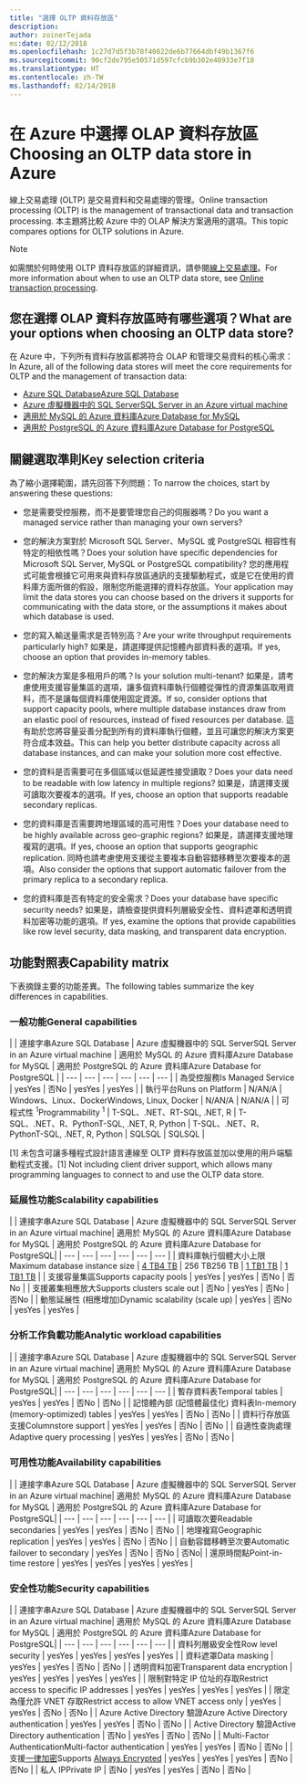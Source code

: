 ```yaml
---
title: "選擇 OLTP 資料存放區"
description: 
author: zoinerTejada
ms:date: 02/12/2018
ms.openlocfilehash: 1c27d7d5f3b78f40822de6b77664dbf49b1367f6
ms.sourcegitcommit: 90cf2de795e50571d597cfcb9b302e48933e7f18
ms.translationtype: HT
ms.contentlocale: zh-TW
ms.lasthandoff: 02/14/2018
---
```

# <a name="choosing-an-oltp-data-store-in-azure"></a><span data-ttu-id="e491f-102">在 Azure 中選擇 OLAP 資料存放區</span><span class="sxs-lookup"><span data-stu-id="e491f-102">Choosing an OLTP data store in Azure</span></span>

<span data-ttu-id="e491f-103">線上交易處理 (OLTP) 是交易資料和交易處理的管理。</span><span class="sxs-lookup"><span data-stu-id="e491f-103">Online transaction processing (OLTP) is the management of transactional data and transaction processing.</span></span> <span data-ttu-id="e491f-104">本主題將比較 Azure 中的 OLAP 解決方案適用的選項。</span><span class="sxs-lookup"><span data-stu-id="e491f-104">This topic compares options for OLTP solutions in Azure.</span></span>

> [!NOTE]
> <span data-ttu-id="e491f-105">如需關於何時使用 OLTP 資料存放區的詳細資訊，請參閱[線上交易處理](../scenarios/online-analytical-processing.md)。</span><span class="sxs-lookup"><span data-stu-id="e491f-105">For more information about when to use an OLTP data store, see [Online transaction processing](../scenarios/online-analytical-processing.md).</span></span>

## <a name="what-are-your-options-when-choosing-an-oltp-data-store"></a><span data-ttu-id="e491f-106">您在選擇 OLAP 資料存放區時有哪些選項？</span><span class="sxs-lookup"><span data-stu-id="e491f-106">What are your options when choosing an OLTP data store?</span></span>

<span data-ttu-id="e491f-107">在 Azure 中，下列所有資料存放區都將符合 OLAP 和管理交易資料的核心需求：</span><span class="sxs-lookup"><span data-stu-id="e491f-107">In Azure, all of the following data stores will meet the core requirements for OLTP and the management of transaction data:</span></span>

- [<span data-ttu-id="e491f-108">Azure SQL Database</span><span class="sxs-lookup"><span data-stu-id="e491f-108">Azure SQL Database</span></span>](/azure/sql-database/)
- [<span data-ttu-id="e491f-109">Azure 虛擬機器中的 SQL Server</span><span class="sxs-lookup"><span data-stu-id="e491f-109">SQL Server in an Azure virtual machine</span></span>](/azure/virtual-machines/windows/sql/virtual-machines-windows-sql-server-iaas-overview?toc=%2Fazure%2Fvirtual-machines%2Fwindows%2Ftoc.json)
- [<span data-ttu-id="e491f-110">適用於 MySQL 的 Azure 資料庫</span><span class="sxs-lookup"><span data-stu-id="e491f-110">Azure Database for MySQL</span></span>](/azure/mysql/)
- [<span data-ttu-id="e491f-111">適用於 PostgreSQL 的 Azure 資料庫</span><span class="sxs-lookup"><span data-stu-id="e491f-111">Azure Database for PostgreSQL</span></span>](/azure/postgresql/)

## <a name="key-selection-criteria"></a><span data-ttu-id="e491f-112">關鍵選取準則</span><span class="sxs-lookup"><span data-stu-id="e491f-112">Key selection criteria</span></span>

<span data-ttu-id="e491f-113">為了縮小選擇範圍，請先回答下列問題：</span><span class="sxs-lookup"><span data-stu-id="e491f-113">To narrow the choices, start by answering these questions:</span></span>

- <span data-ttu-id="e491f-114">您是需要受控服務，而不是要管理您自己的伺服器嗎？</span><span class="sxs-lookup"><span data-stu-id="e491f-114">Do you want a managed service rather than managing your own servers?</span></span>

- <span data-ttu-id="e491f-115">您的解決方案對於 Microsoft SQL Server、MySQL 或 PostgreSQL 相容性有特定的相依性嗎？</span><span class="sxs-lookup"><span data-stu-id="e491f-115">Does your solution have specific dependencies for Microsoft SQL Server, MySQL or PostgreSQL compatibility?</span></span> <span data-ttu-id="e491f-116">您的應用程式可能會根據它可用來與資料存放區通訊的支援驅動程式，或是它在使用的資料庫方面所做的假設，限制您所能選擇的資料存放區。</span><span class="sxs-lookup"><span data-stu-id="e491f-116">Your application may limit the data stores you can choose based on the drivers it supports for communicating with the data store, or the assumptions it makes about which database is used.</span></span>

- <span data-ttu-id="e491f-117">您的寫入輸送量需求是否特別高？</span><span class="sxs-lookup"><span data-stu-id="e491f-117">Are your write throughput requirements particularly high?</span></span> <span data-ttu-id="e491f-118">如果是，請選擇提供記憶體內部資料表的選項。</span><span class="sxs-lookup"><span data-stu-id="e491f-118">If yes, choose an option that provides in-memory tables.</span></span> 

- <span data-ttu-id="e491f-119">您的解決方案是多租用戶的嗎？</span><span class="sxs-lookup"><span data-stu-id="e491f-119">Is your solution multi-tenant?</span></span> <span data-ttu-id="e491f-120">如果是，請考慮使用支援容量集區的選項，讓多個資料庫執行個體從彈性的資源集區取用資料，而不是讓每個資料庫使用固定資源。</span><span class="sxs-lookup"><span data-stu-id="e491f-120">If so, consider options that support capacity pools, where multiple database instances draw from an elastic pool of resources, instead of fixed resources per database.</span></span> <span data-ttu-id="e491f-121">這有助於您將容量妥善分配到所有的資料庫執行個體，並且可讓您的解決方案更符合成本效益。</span><span class="sxs-lookup"><span data-stu-id="e491f-121">This can help you better distribute capacity across all database instances, and can make your solution more cost effective.</span></span>

- <span data-ttu-id="e491f-122">您的資料是否需要可在多個區域以低延遲性接受讀取？</span><span class="sxs-lookup"><span data-stu-id="e491f-122">Does your data need to be readable with low latency in multiple regions?</span></span> <span data-ttu-id="e491f-123">如果是，請選擇支援可讀取次要複本的選項。</span><span class="sxs-lookup"><span data-stu-id="e491f-123">If yes, choose an option that supports readable secondary replicas.</span></span>

- <span data-ttu-id="e491f-124">您的資料庫是否需要跨地理區域的高可用性？</span><span class="sxs-lookup"><span data-stu-id="e491f-124">Does your database need to be highly available across geo-graphic regions?</span></span> <span data-ttu-id="e491f-125">如果是，請選擇支援地理複寫的選項。</span><span class="sxs-lookup"><span data-stu-id="e491f-125">If yes, choose an option that supports geographic replication.</span></span> <span data-ttu-id="e491f-126">同時也請考慮使用支援從主要複本自動容錯移轉至次要複本的選項。</span><span class="sxs-lookup"><span data-stu-id="e491f-126">Also consider the options that support automatic failover from the primary replica to a secondary replica.</span></span>

- <span data-ttu-id="e491f-127">您的資料庫是否有特定的安全需求？</span><span class="sxs-lookup"><span data-stu-id="e491f-127">Does your database have specific security needs?</span></span> <span data-ttu-id="e491f-128">如果是，請檢查提供資料列層級安全性、資料遮罩和透明資料加密等功能的選項。</span><span class="sxs-lookup"><span data-stu-id="e491f-128">If yes, examine the options that provide capabilities like row level security, data masking, and transparent data encryption.</span></span>

## <a name="capability-matrix"></a><span data-ttu-id="e491f-129">功能對照表</span><span class="sxs-lookup"><span data-stu-id="e491f-129">Capability matrix</span></span>

<span data-ttu-id="e491f-130">下表摘錄主要的功能差異。</span><span class="sxs-lookup"><span data-stu-id="e491f-130">The following tables summarize the key differences in capabilities.</span></span>

### <a name="general-capabilities"></a><span data-ttu-id="e491f-131">一般功能</span><span class="sxs-lookup"><span data-stu-id="e491f-131">General capabilities</span></span> 
| | <span data-ttu-id="e491f-132">連接字串</span><span class="sxs-lookup"><span data-stu-id="e491f-132">Azure SQL Database</span></span> | <span data-ttu-id="e491f-133">Azure 虛擬機器中的 SQL Server</span><span class="sxs-lookup"><span data-stu-id="e491f-133">SQL Server in an Azure virtual machine</span></span> | <span data-ttu-id="e491f-134">適用於 MySQL 的 Azure 資料庫</span><span class="sxs-lookup"><span data-stu-id="e491f-134">Azure Database for MySQL</span></span> | <span data-ttu-id="e491f-135">適用於 PostgreSQL 的 Azure 資料庫</span><span class="sxs-lookup"><span data-stu-id="e491f-135">Azure Database for PostgreSQL</span></span> |
| --- | --- | --- | --- | --- | --- |
| <span data-ttu-id="e491f-136">為受控服務</span><span class="sxs-lookup"><span data-stu-id="e491f-136">Is Managed Service</span></span> | <span data-ttu-id="e491f-137">yes</span><span class="sxs-lookup"><span data-stu-id="e491f-137">Yes</span></span> | <span data-ttu-id="e491f-138">否</span><span class="sxs-lookup"><span data-stu-id="e491f-138">No</span></span> | <span data-ttu-id="e491f-139">yes</span><span class="sxs-lookup"><span data-stu-id="e491f-139">Yes</span></span> | <span data-ttu-id="e491f-140">yes</span><span class="sxs-lookup"><span data-stu-id="e491f-140">Yes</span></span> |
| <span data-ttu-id="e491f-141">執行平台</span><span class="sxs-lookup"><span data-stu-id="e491f-141">Runs on Platform</span></span> | <span data-ttu-id="e491f-142">N/A</span><span class="sxs-lookup"><span data-stu-id="e491f-142">N/A</span></span> | <span data-ttu-id="e491f-143">Windows、Linux、Docker</span><span class="sxs-lookup"><span data-stu-id="e491f-143">Windows, Linux, Docker</span></span> | <span data-ttu-id="e491f-144">N/A</span><span class="sxs-lookup"><span data-stu-id="e491f-144">N/A</span></span> | <span data-ttu-id="e491f-145">N/A</span><span class="sxs-lookup"><span data-stu-id="e491f-145">N/A</span></span> |
| <span data-ttu-id="e491f-146">可程式性 <sup>1</sup></span><span class="sxs-lookup"><span data-stu-id="e491f-146">Programmability <sup>1</sup></span></span> | <span data-ttu-id="e491f-147">T-SQL、.NET、R</span><span class="sxs-lookup"><span data-stu-id="e491f-147">T-SQL, .NET, R</span></span> | <span data-ttu-id="e491f-148">T-SQL、.NET、R、Python</span><span class="sxs-lookup"><span data-stu-id="e491f-148">T-SQL, .NET, R, Python</span></span> | <span data-ttu-id="e491f-149">T-SQL、.NET、R、Python</span><span class="sxs-lookup"><span data-stu-id="e491f-149">T-SQL, .NET, R, Python</span></span> | <span data-ttu-id="e491f-150">SQL</span><span class="sxs-lookup"><span data-stu-id="e491f-150">SQL</span></span> | <span data-ttu-id="e491f-151">SQL</span><span class="sxs-lookup"><span data-stu-id="e491f-151">SQL</span></span> |

<span data-ttu-id="e491f-152">[1] 未包含可讓多種程式設計語言連線至 OLTP 資料存放區並加以使用的用戶端驅動程式支援。</span><span class="sxs-lookup"><span data-stu-id="e491f-152">[1] Not including client driver support, which allows many programming languages to connect to and use the OLTP data store.</span></span>

### <a name="scalability-capabilities"></a><span data-ttu-id="e491f-153">延展性功能</span><span class="sxs-lookup"><span data-stu-id="e491f-153">Scalability capabilities</span></span>
| | <span data-ttu-id="e491f-154">連接字串</span><span class="sxs-lookup"><span data-stu-id="e491f-154">Azure SQL Database</span></span> | <span data-ttu-id="e491f-155">Azure 虛擬機器中的 SQL Server</span><span class="sxs-lookup"><span data-stu-id="e491f-155">SQL Server in an Azure virtual machine</span></span>| <span data-ttu-id="e491f-156">適用於 MySQL 的 Azure 資料庫</span><span class="sxs-lookup"><span data-stu-id="e491f-156">Azure Database for MySQL</span></span> | <span data-ttu-id="e491f-157">適用於 PostgreSQL 的 Azure 資料庫</span><span class="sxs-lookup"><span data-stu-id="e491f-157">Azure Database for PostgreSQL</span></span>|
| --- | --- | --- | --- | --- | --- |
| <span data-ttu-id="e491f-158">資料庫執行個體大小上限</span><span class="sxs-lookup"><span data-stu-id="e491f-158">Maximum database instance size</span></span> | [<span data-ttu-id="e491f-159">4 TB</span><span class="sxs-lookup"><span data-stu-id="e491f-159">4 TB</span></span>](/azure/sql-database/sql-database-resource-limits) | <span data-ttu-id="e491f-160">256 TB</span><span class="sxs-lookup"><span data-stu-id="e491f-160">256 TB</span></span> | [<span data-ttu-id="e491f-161">1 TB</span><span class="sxs-lookup"><span data-stu-id="e491f-161">1 TB</span></span>](/azure/mysql/concepts-limits) | [<span data-ttu-id="e491f-162">1 TB</span><span class="sxs-lookup"><span data-stu-id="e491f-162">1 TB</span></span>](/azure/postgresql/concepts-limits) |
| <span data-ttu-id="e491f-163">支援容量集區</span><span class="sxs-lookup"><span data-stu-id="e491f-163">Supports capacity pools</span></span>  | <span data-ttu-id="e491f-164">yes</span><span class="sxs-lookup"><span data-stu-id="e491f-164">Yes</span></span> | <span data-ttu-id="e491f-165">yes</span><span class="sxs-lookup"><span data-stu-id="e491f-165">Yes</span></span> | <span data-ttu-id="e491f-166">否</span><span class="sxs-lookup"><span data-stu-id="e491f-166">No</span></span> | <span data-ttu-id="e491f-167">否</span><span class="sxs-lookup"><span data-stu-id="e491f-167">No</span></span> |
| <span data-ttu-id="e491f-168">支援叢集相應放大</span><span class="sxs-lookup"><span data-stu-id="e491f-168">Supports clusters scale out</span></span>  | <span data-ttu-id="e491f-169">否</span><span class="sxs-lookup"><span data-stu-id="e491f-169">No</span></span> | <span data-ttu-id="e491f-170">yes</span><span class="sxs-lookup"><span data-stu-id="e491f-170">Yes</span></span> | <span data-ttu-id="e491f-171">否</span><span class="sxs-lookup"><span data-stu-id="e491f-171">No</span></span> | <span data-ttu-id="e491f-172">否</span><span class="sxs-lookup"><span data-stu-id="e491f-172">No</span></span> |
| <span data-ttu-id="e491f-173">動態延展性 (相應增加)</span><span class="sxs-lookup"><span data-stu-id="e491f-173">Dynamic scalability (scale up)</span></span>  | <span data-ttu-id="e491f-174">yes</span><span class="sxs-lookup"><span data-stu-id="e491f-174">Yes</span></span> | <span data-ttu-id="e491f-175">否</span><span class="sxs-lookup"><span data-stu-id="e491f-175">No</span></span> | <span data-ttu-id="e491f-176">yes</span><span class="sxs-lookup"><span data-stu-id="e491f-176">Yes</span></span> | <span data-ttu-id="e491f-177">yes</span><span class="sxs-lookup"><span data-stu-id="e491f-177">Yes</span></span> |

### <a name="analytic-workload-capabilities"></a><span data-ttu-id="e491f-178">分析工作負載功能</span><span class="sxs-lookup"><span data-stu-id="e491f-178">Analytic workload capabilities</span></span>
| | <span data-ttu-id="e491f-179">連接字串</span><span class="sxs-lookup"><span data-stu-id="e491f-179">Azure SQL Database</span></span> | <span data-ttu-id="e491f-180">Azure 虛擬機器中的 SQL Server</span><span class="sxs-lookup"><span data-stu-id="e491f-180">SQL Server in an Azure virtual machine</span></span>| <span data-ttu-id="e491f-181">適用於 MySQL 的 Azure 資料庫</span><span class="sxs-lookup"><span data-stu-id="e491f-181">Azure Database for MySQL</span></span> | <span data-ttu-id="e491f-182">適用於 PostgreSQL 的 Azure 資料庫</span><span class="sxs-lookup"><span data-stu-id="e491f-182">Azure Database for PostgreSQL</span></span>|
| --- | --- | --- | --- | --- | --- | 
| <span data-ttu-id="e491f-183">暫存資料表</span><span class="sxs-lookup"><span data-stu-id="e491f-183">Temporal tables</span></span> | <span data-ttu-id="e491f-184">yes</span><span class="sxs-lookup"><span data-stu-id="e491f-184">Yes</span></span> | <span data-ttu-id="e491f-185">yes</span><span class="sxs-lookup"><span data-stu-id="e491f-185">Yes</span></span> | <span data-ttu-id="e491f-186">否</span><span class="sxs-lookup"><span data-stu-id="e491f-186">No</span></span> | <span data-ttu-id="e491f-187">否</span><span class="sxs-lookup"><span data-stu-id="e491f-187">No</span></span> |
| <span data-ttu-id="e491f-188">記憶體內部 (記憶體最佳化) 資料表</span><span class="sxs-lookup"><span data-stu-id="e491f-188">In-memory (memory-optimized) tables</span></span> | <span data-ttu-id="e491f-189">yes</span><span class="sxs-lookup"><span data-stu-id="e491f-189">Yes</span></span> | <span data-ttu-id="e491f-190">yes</span><span class="sxs-lookup"><span data-stu-id="e491f-190">Yes</span></span> | <span data-ttu-id="e491f-191">否</span><span class="sxs-lookup"><span data-stu-id="e491f-191">No</span></span> | <span data-ttu-id="e491f-192">否</span><span class="sxs-lookup"><span data-stu-id="e491f-192">No</span></span> |
| <span data-ttu-id="e491f-193">資料行存放區支援</span><span class="sxs-lookup"><span data-stu-id="e491f-193">Columnstore support</span></span> | <span data-ttu-id="e491f-194">yes</span><span class="sxs-lookup"><span data-stu-id="e491f-194">Yes</span></span> | <span data-ttu-id="e491f-195">yes</span><span class="sxs-lookup"><span data-stu-id="e491f-195">Yes</span></span> | <span data-ttu-id="e491f-196">否</span><span class="sxs-lookup"><span data-stu-id="e491f-196">No</span></span> | <span data-ttu-id="e491f-197">否</span><span class="sxs-lookup"><span data-stu-id="e491f-197">No</span></span> |
| <span data-ttu-id="e491f-198">自適性查詢處理</span><span class="sxs-lookup"><span data-stu-id="e491f-198">Adaptive query processing</span></span> | <span data-ttu-id="e491f-199">yes</span><span class="sxs-lookup"><span data-stu-id="e491f-199">Yes</span></span> | <span data-ttu-id="e491f-200">yes</span><span class="sxs-lookup"><span data-stu-id="e491f-200">Yes</span></span> | <span data-ttu-id="e491f-201">否</span><span class="sxs-lookup"><span data-stu-id="e491f-201">No</span></span> | <span data-ttu-id="e491f-202">否</span><span class="sxs-lookup"><span data-stu-id="e491f-202">No</span></span> |

### <a name="availability-capabilities"></a><span data-ttu-id="e491f-203">可用性功能</span><span class="sxs-lookup"><span data-stu-id="e491f-203">Availability capabilities</span></span>
| | <span data-ttu-id="e491f-204">連接字串</span><span class="sxs-lookup"><span data-stu-id="e491f-204">Azure SQL Database</span></span> | <span data-ttu-id="e491f-205">Azure 虛擬機器中的 SQL Server</span><span class="sxs-lookup"><span data-stu-id="e491f-205">SQL Server in an Azure virtual machine</span></span>| <span data-ttu-id="e491f-206">適用於 MySQL 的 Azure 資料庫</span><span class="sxs-lookup"><span data-stu-id="e491f-206">Azure Database for MySQL</span></span> | <span data-ttu-id="e491f-207">適用於 PostgreSQL 的 Azure 資料庫</span><span class="sxs-lookup"><span data-stu-id="e491f-207">Azure Database for PostgreSQL</span></span>|
| --- | --- | --- | --- | --- | --- | 
| <span data-ttu-id="e491f-208">可讀取次要</span><span class="sxs-lookup"><span data-stu-id="e491f-208">Readable secondaries</span></span> | <span data-ttu-id="e491f-209">yes</span><span class="sxs-lookup"><span data-stu-id="e491f-209">Yes</span></span> | <span data-ttu-id="e491f-210">yes</span><span class="sxs-lookup"><span data-stu-id="e491f-210">Yes</span></span> | <span data-ttu-id="e491f-211">否</span><span class="sxs-lookup"><span data-stu-id="e491f-211">No</span></span> | <span data-ttu-id="e491f-212">否</span><span class="sxs-lookup"><span data-stu-id="e491f-212">No</span></span> | 
| <span data-ttu-id="e491f-213">地理複寫</span><span class="sxs-lookup"><span data-stu-id="e491f-213">Geographic replication</span></span> | <span data-ttu-id="e491f-214">yes</span><span class="sxs-lookup"><span data-stu-id="e491f-214">Yes</span></span> | <span data-ttu-id="e491f-215">yes</span><span class="sxs-lookup"><span data-stu-id="e491f-215">Yes</span></span> | <span data-ttu-id="e491f-216">否</span><span class="sxs-lookup"><span data-stu-id="e491f-216">No</span></span> | <span data-ttu-id="e491f-217">否</span><span class="sxs-lookup"><span data-stu-id="e491f-217">No</span></span> | 
| <span data-ttu-id="e491f-218">自動容錯移轉至次要</span><span class="sxs-lookup"><span data-stu-id="e491f-218">Automatic failover to secondary</span></span> | <span data-ttu-id="e491f-219">yes</span><span class="sxs-lookup"><span data-stu-id="e491f-219">Yes</span></span> | <span data-ttu-id="e491f-220">否</span><span class="sxs-lookup"><span data-stu-id="e491f-220">No</span></span> | <span data-ttu-id="e491f-221">否</span><span class="sxs-lookup"><span data-stu-id="e491f-221">No</span></span> | <span data-ttu-id="e491f-222">否</span><span class="sxs-lookup"><span data-stu-id="e491f-222">No</span></span>|
| <span data-ttu-id="e491f-223">還原時間點</span><span class="sxs-lookup"><span data-stu-id="e491f-223">Point-in-time restore</span></span> | <span data-ttu-id="e491f-224">yes</span><span class="sxs-lookup"><span data-stu-id="e491f-224">Yes</span></span> | <span data-ttu-id="e491f-225">yes</span><span class="sxs-lookup"><span data-stu-id="e491f-225">Yes</span></span> | <span data-ttu-id="e491f-226">yes</span><span class="sxs-lookup"><span data-stu-id="e491f-226">Yes</span></span> | <span data-ttu-id="e491f-227">yes</span><span class="sxs-lookup"><span data-stu-id="e491f-227">Yes</span></span> |

### <a name="security-capabilities"></a><span data-ttu-id="e491f-228">安全性功能</span><span class="sxs-lookup"><span data-stu-id="e491f-228">Security capabilities</span></span>
| | <span data-ttu-id="e491f-229">連接字串</span><span class="sxs-lookup"><span data-stu-id="e491f-229">Azure SQL Database</span></span> | <span data-ttu-id="e491f-230">Azure 虛擬機器中的 SQL Server</span><span class="sxs-lookup"><span data-stu-id="e491f-230">SQL Server in an Azure virtual machine</span></span>| <span data-ttu-id="e491f-231">適用於 MySQL 的 Azure 資料庫</span><span class="sxs-lookup"><span data-stu-id="e491f-231">Azure Database for MySQL</span></span> | <span data-ttu-id="e491f-232">適用於 PostgreSQL 的 Azure 資料庫</span><span class="sxs-lookup"><span data-stu-id="e491f-232">Azure Database for PostgreSQL</span></span>|
| --- | --- | --- | --- | --- | --- | 
| <span data-ttu-id="e491f-233">資料列層級安全性</span><span class="sxs-lookup"><span data-stu-id="e491f-233">Row level security</span></span> | <span data-ttu-id="e491f-234">yes</span><span class="sxs-lookup"><span data-stu-id="e491f-234">Yes</span></span> | <span data-ttu-id="e491f-235">yes</span><span class="sxs-lookup"><span data-stu-id="e491f-235">Yes</span></span> | <span data-ttu-id="e491f-236">yes</span><span class="sxs-lookup"><span data-stu-id="e491f-236">Yes</span></span> | <span data-ttu-id="e491f-237">yes</span><span class="sxs-lookup"><span data-stu-id="e491f-237">Yes</span></span> |
| <span data-ttu-id="e491f-238">資料遮罩</span><span class="sxs-lookup"><span data-stu-id="e491f-238">Data masking</span></span> | <span data-ttu-id="e491f-239">yes</span><span class="sxs-lookup"><span data-stu-id="e491f-239">Yes</span></span> | <span data-ttu-id="e491f-240">yes</span><span class="sxs-lookup"><span data-stu-id="e491f-240">Yes</span></span> | <span data-ttu-id="e491f-241">否</span><span class="sxs-lookup"><span data-stu-id="e491f-241">No</span></span> | <span data-ttu-id="e491f-242">否</span><span class="sxs-lookup"><span data-stu-id="e491f-242">No</span></span> |
| <span data-ttu-id="e491f-243">透明資料加密</span><span class="sxs-lookup"><span data-stu-id="e491f-243">Transparent data encryption</span></span> | <span data-ttu-id="e491f-244">yes</span><span class="sxs-lookup"><span data-stu-id="e491f-244">Yes</span></span> | <span data-ttu-id="e491f-245">yes</span><span class="sxs-lookup"><span data-stu-id="e491f-245">Yes</span></span> | <span data-ttu-id="e491f-246">yes</span><span class="sxs-lookup"><span data-stu-id="e491f-246">Yes</span></span> | <span data-ttu-id="e491f-247">yes</span><span class="sxs-lookup"><span data-stu-id="e491f-247">Yes</span></span> |
| <span data-ttu-id="e491f-248">限制對特定 IP 位址的存取</span><span class="sxs-lookup"><span data-stu-id="e491f-248">Restrict access to specific IP addresses</span></span> | <span data-ttu-id="e491f-249">yes</span><span class="sxs-lookup"><span data-stu-id="e491f-249">Yes</span></span> | <span data-ttu-id="e491f-250">yes</span><span class="sxs-lookup"><span data-stu-id="e491f-250">Yes</span></span> | <span data-ttu-id="e491f-251">yes</span><span class="sxs-lookup"><span data-stu-id="e491f-251">Yes</span></span> | <span data-ttu-id="e491f-252">yes</span><span class="sxs-lookup"><span data-stu-id="e491f-252">Yes</span></span> |
| <span data-ttu-id="e491f-253">限定為僅允許 VNET 存取</span><span class="sxs-lookup"><span data-stu-id="e491f-253">Restrict access to allow VNET access only</span></span> | <span data-ttu-id="e491f-254">yes</span><span class="sxs-lookup"><span data-stu-id="e491f-254">Yes</span></span> | <span data-ttu-id="e491f-255">yes</span><span class="sxs-lookup"><span data-stu-id="e491f-255">Yes</span></span> | <span data-ttu-id="e491f-256">否</span><span class="sxs-lookup"><span data-stu-id="e491f-256">No</span></span> | <span data-ttu-id="e491f-257">否</span><span class="sxs-lookup"><span data-stu-id="e491f-257">No</span></span> |
| <span data-ttu-id="e491f-258">Azure Active Directory 驗證</span><span class="sxs-lookup"><span data-stu-id="e491f-258">Azure Active Directory authentication</span></span> | <span data-ttu-id="e491f-259">yes</span><span class="sxs-lookup"><span data-stu-id="e491f-259">Yes</span></span> | <span data-ttu-id="e491f-260">yes</span><span class="sxs-lookup"><span data-stu-id="e491f-260">Yes</span></span> | <span data-ttu-id="e491f-261">否</span><span class="sxs-lookup"><span data-stu-id="e491f-261">No</span></span> | <span data-ttu-id="e491f-262">否</span><span class="sxs-lookup"><span data-stu-id="e491f-262">No</span></span> |
| <span data-ttu-id="e491f-263">Active Directory 驗證</span><span class="sxs-lookup"><span data-stu-id="e491f-263">Active Directory authentication</span></span> | <span data-ttu-id="e491f-264">否</span><span class="sxs-lookup"><span data-stu-id="e491f-264">No</span></span> | <span data-ttu-id="e491f-265">yes</span><span class="sxs-lookup"><span data-stu-id="e491f-265">Yes</span></span> | <span data-ttu-id="e491f-266">否</span><span class="sxs-lookup"><span data-stu-id="e491f-266">No</span></span> | <span data-ttu-id="e491f-267">否</span><span class="sxs-lookup"><span data-stu-id="e491f-267">No</span></span> |
| <span data-ttu-id="e491f-268">Multi-Factor Authentication</span><span class="sxs-lookup"><span data-stu-id="e491f-268">Multi-factor authentication</span></span> | <span data-ttu-id="e491f-269">yes</span><span class="sxs-lookup"><span data-stu-id="e491f-269">Yes</span></span> | <span data-ttu-id="e491f-270">yes</span><span class="sxs-lookup"><span data-stu-id="e491f-270">Yes</span></span> | <span data-ttu-id="e491f-271">否</span><span class="sxs-lookup"><span data-stu-id="e491f-271">No</span></span> | <span data-ttu-id="e491f-272">否</span><span class="sxs-lookup"><span data-stu-id="e491f-272">No</span></span> |
| <span data-ttu-id="e491f-273">支援[一律加密](/sql/relational-databases/security/encryption/always-encrypted-database-engine)</span><span class="sxs-lookup"><span data-stu-id="e491f-273">Supports [Always Encrypted](/sql/relational-databases/security/encryption/always-encrypted-database-engine)</span></span> | <span data-ttu-id="e491f-274">yes</span><span class="sxs-lookup"><span data-stu-id="e491f-274">Yes</span></span> | <span data-ttu-id="e491f-275">yes</span><span class="sxs-lookup"><span data-stu-id="e491f-275">Yes</span></span> | <span data-ttu-id="e491f-276">yes</span><span class="sxs-lookup"><span data-stu-id="e491f-276">Yes</span></span> | <span data-ttu-id="e491f-277">否</span><span class="sxs-lookup"><span data-stu-id="e491f-277">No</span></span> | <span data-ttu-id="e491f-278">否</span><span class="sxs-lookup"><span data-stu-id="e491f-278">No</span></span> |
| <span data-ttu-id="e491f-279">私人 IP</span><span class="sxs-lookup"><span data-stu-id="e491f-279">Private IP</span></span> | <span data-ttu-id="e491f-280">否</span><span class="sxs-lookup"><span data-stu-id="e491f-280">No</span></span> | <span data-ttu-id="e491f-281">yes</span><span class="sxs-lookup"><span data-stu-id="e491f-281">Yes</span></span> | <span data-ttu-id="e491f-282">yes</span><span class="sxs-lookup"><span data-stu-id="e491f-282">Yes</span></span> | <span data-ttu-id="e491f-283">否</span><span class="sxs-lookup"><span data-stu-id="e491f-283">No</span></span> | <span data-ttu-id="e491f-284">否</span><span class="sxs-lookup"><span data-stu-id="e491f-284">No</span></span> |

